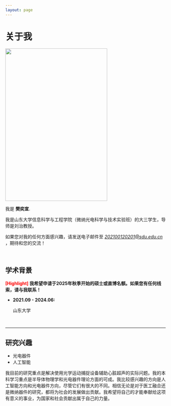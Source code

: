 ```yaml
---
layout: page
---
```


# 关于我

<img src="https://FanYixuan0216.github.io/fanyixuan.jpg" class="floatpic" width="320" height="480">

我是 **樊奕宣**.

我是山东大学信息科学与工程学院（微纳光电科学与技术实验班）的大三学生，导师是刘治教授。

如果您对我的任何方面感兴趣，请发送电子邮件至 *202100120201@sdu.edu.cn* ，期待和您的交流！

<br>

## 学术背景

**<font color='red'>[Highlight]</font> 我希望申请于2025年秋季开始的硕士或直博名额。如果您有任何线索，请与我联系！**

- **2021.09 - 2024.06:**

  山东大学

<br>

---

## 研究兴趣

- 光电器件
- 人工智能

我目前的研究重点是解决使用光学运动捕捉设备辅助心脏超声的实际问题。我的本科学习重点是半导体物理学和光电器件理论方面的可成。我比较感兴趣的方向是人工智能方向和光电器件方向，尽管它们有很大的不同。相信无论是对于医工融合还是微纳器件的研究，都将为社会的发展做出贡献。我希望将自己的才能奉献给这项有意义的事业，为国家和社会贡献出属于自己的力量。

<br>


